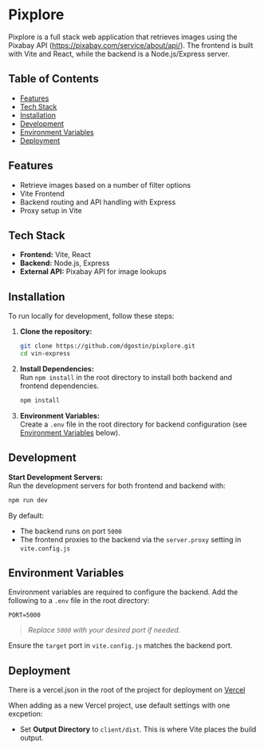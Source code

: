 # Pixplore

Pixplore is a full stack web application that retrieves images using the Pixabay API (https://pixabay.com/service/about/api/). The frontend is built with Vite and React, while the backend is a Node.js/Express server.

## Table of Contents

- [Features](#features)
- [Tech Stack](#tech-stack)
- [Installation](#installation)
- [Development](#development)
- [Environment Variables](#environment-variables)
- [Deployment](#deployment)

## Features

- Retrieve images based on a number of filter options
- Vite Frontend
- Backend routing and API handling with Express
- Proxy setup in Vite

## Tech Stack

- **Frontend:** Vite, React
- **Backend:** Node.js, Express
- **External API:** Pixabay API for image lookups

## Installation

To run locally for development, follow these steps:

1. **Clone the repository:**

   ```bash
   git clone https://github.com/dgostin/pixplore.git
   cd vin-express
   ```

2. **Install Dependencies:**  
   Run `npm install` in the root directory to install both backend and frontend dependencies.

   ```bash
   npm install
   ```

3. **Environment Variables:**  
   Create a `.env` file in the root directory for backend configuration (see [Environment Variables](#environment-variables) below).

## Development

**Start Development Servers:**  
 Run the development servers for both frontend and backend with:

```bash
npm run dev
```

By default:

- The backend runs on port `5000`
- The frontend proxies to the backend via the `server.proxy` setting in `vite.config.js`

## Environment Variables

Environment variables are required to configure the backend. Add the following to a `.env` file in the root directory:

```env
PORT=5000
```

> _Replace `5000` with your desired port if needed._

Ensure the `target` port in `vite.config.js` matches the backend port.

## Deployment

There is a vercel.json in the root of the project for deployment on [Vercel](https://vercel.com/)

When adding as a new Vercel project, use default settings with one excpetion:

- Set **Output Directory** to `client/dist`. This is where Vite places the build output.
